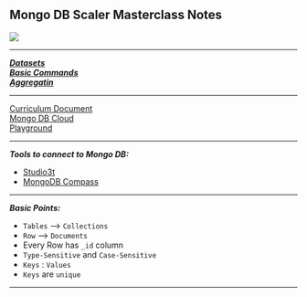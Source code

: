 ## Mongo DB Scaler Masterclass Notes
![](https://visitor-badge.glitch.me/badge?page_id=0xStryK3R.mongodb-masterclass-scaler&right_color=orange)

***
***[Datasets](/Datasets/)***  
***[Basic Commands](/Basic_Commands.md)***  
***[Aggregatin](/Aggregation.md)***
***

[Curriculum Document](https://docs.google.com/document/d/1-UbdACvyEuJRPlRwsqghj_JapLgTPmMcVreyf352niA/preview?pru=AAABgvl9wDI*s_vkJWd3KN4uItPnBpzgGg)  
[Mongo DB Cloud](https://www.mongodb.com/atlas/database)  
[Playground](https://mongoplayground.net/)

***
***Tools to connect to Mongo DB:***
- [Studio3t](https://studio3t.com/free/)
- [MongoDB Compass](https://www.mongodb.com/products/compass)

***
***Basic Points:***
- `Tables` --> `Collections`
- `Row` --> `Documents`
- Every Row has `_id` column
- `Type-Sensitive` and `Case-Sensitive`
- `Keys` : `Values`
- `Keys` are `unique`

***